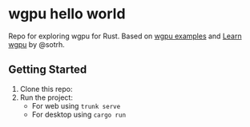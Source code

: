 # wgpu hello world

Repo for exploring wgpu for Rust. Based on [wgpu examples](https://github.com/gfx-rs/wgpu/tree/master/wgpu/examples/) and [Learn wgpu](https://github.com/sotrh/learn-wgpu/) by @sotrh.

## Getting Started

1. Clone this repo:
2. Run the project:
   - For web using `trunk serve`
   - For desktop using `cargo run`
